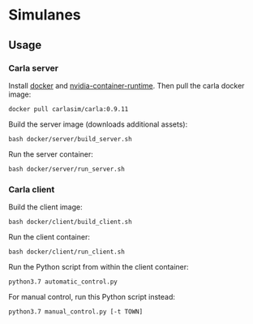 # Simulanes

## Usage

### Carla server
Install [docker](https://docs.docker.com/engine/install/) and [nvidia-container-runtime](https://nvidia.github.io/nvidia-container-runtime/). 
Then pull the carla docker image:
```
docker pull carlasim/carla:0.9.11
```
Build the server image (downloads additional assets):
```
bash docker/server/build_server.sh
```
Run the server container:
```
bash docker/server/run_server.sh
```

### Carla client
Build the client image:
```
bash docker/client/build_client.sh
```
Run the client container:
```
bash docker/client/run_client.sh
```
Run the Python script from within the client container:
```
python3.7 automatic_control.py
```
For manual control, run this Python script instead:
```
python3.7 manual_control.py [-t TOWN]
```